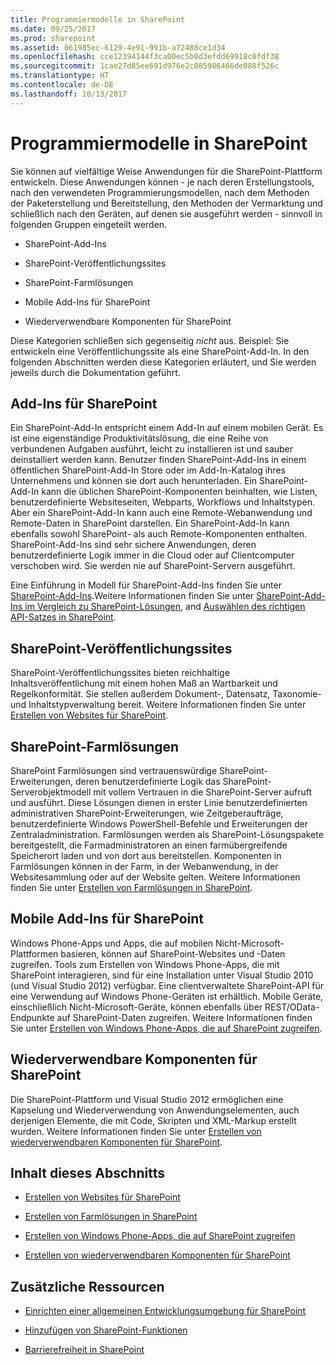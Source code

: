 ```yaml
---
title: Programmiermodelle in SharePoint
ms.date: 09/25/2017
ms.prod: sharepoint
ms.assetid: 061985ec-6129-4e91-991b-a72488ce1d34
ms.openlocfilehash: cce12394144f3ca00ec5b0d3efdd69918c0fdf38
ms.sourcegitcommit: 1cae27d85ee691d976e2c085986466de088f526c
ms.translationtype: HT
ms.contentlocale: de-DE
ms.lasthandoff: 10/13/2017
---
```

# <a name="programming-models-in-sharepoint"></a>Programmiermodelle in SharePoint

Sie können auf vielfältige Weise Anwendungen für die SharePoint-Plattform entwickeln. Diese Anwendungen können - je nach deren Erstellungstools, nach den verwendeten Programmierungsmodellen, nach dem Methoden der Paketerstellung und Bereitstellung, den Methoden der Vermarktung und schließlich nach den Geräten, auf denen sie ausgeführt werden - sinnvoll in folgenden Gruppen eingeteilt werden.
  
    
    


- SharePoint-Add-Ins
    
  
- SharePoint-Veröffentlichungssites
    
  
- SharePoint-Farmlösungen
    
  
- Mobile Add-Ins für SharePoint
    
  
- Wiederverwendbare Komponenten für SharePoint
    
  
Diese Kategorien schließen sich gegenseitig  *nicht*  aus. Beispiel: Sie entwickeln eine Veröffentlichungssite als eine SharePoint-Add-In. In den folgenden Abschnitten werden diese Kategorien erläutert, und Sie werden jeweils durch die Dokumentation geführt.
## <a name="add-ins-for-sharepoint"></a>Add-Ins für SharePoint
<a name="Apps"> </a>

Ein SharePoint-Add-In entspricht einem Add-In auf einem mobilen Gerät. Es ist eine eigenständige Produktivitätslösung, die eine Reihe von verbundenen Aufgaben ausführt, leicht zu installieren ist und sauber deinstalliert werden kann. Benutzer finden SharePoint-Add-Ins in einem öffentlichen SharePoint-Add-In Store oder im Add-In-Katalog ihres Unternehmens und können sie dort auch herunterladen. Ein SharePoint-Add-In kann die üblichen SharePoint-Komponenten beinhalten, wie Listen, benutzerdefinierte Websiteseiten, Webparts, Workflows und Inhaltstypen. Aber ein SharePoint-Add-In kann auch eine Remote-Webanwendung und Remote-Daten in SharePoint darstellen. Ein SharePoint-Add-In kann ebenfalls sowohl SharePoint- als auch Remote-Komponenten enthalten. SharePoint-Add-Ins sind sehr sichere Anwendungen, deren benutzerdefinierte Logik immer in die Cloud oder auf Clientcomputer verschoben wird. Sie werden nie auf SharePoint-Servern ausgeführt.
  
    
    
Eine Einführung in Modell für SharePoint-Add-Ins finden Sie unter  [SharePoint-Add-Ins](http://msdn.microsoft.com/library/cd1eda9e-8e54-4223-93a9-a6ea0d18df70%28Office.15%29.aspx).Weitere Informationen finden Sie unter  [SharePoint-Add-Ins im Vergleich zu SharePoint-Lösungen](sharepoint-add-ins-compared-with-sharepoint-solutions.md), and  [Auswählen des richtigen API-Satzes in SharePoint](choose-the-right-api-set-in-sharepoint.md).
  
    
    

## <a name="sharepoint-publishing-sites"></a>SharePoint-Veröffentlichungssites
<a name="ECM"> </a>

SharePoint-Veröffentlichungssites bieten reichhaltige Inhaltsveröffentlichung mit einem hohen Maß an Wartbarkeit und Regelkonformität. Sie stellen außerdem Dokument-, Datensatz, Taxonomie- und Inhaltstypverwaltung bereit. Weitere Informationen finden Sie unter  [Erstellen von Websites für SharePoint](build-sites-for-sharepoint.md).
  
    
    

## <a name="sharepoint-farm-solutions"></a>SharePoint-Farmlösungen
<a name="Solutions"> </a>

SharePoint Farmlösungen sind vertrauenswürdige SharePoint-Erweiterungen, deren benutzerdefinierte Logik das SharePoint-Serverobjektmodell mit vollem Vertrauen in die SharePoint-Server aufruft und ausführt. Diese Lösungen dienen in erster Linie benutzerdefinierten administrativen SharePoint-Erweiterungen, wie Zeitgeberaufträge, benutzerdefinierte Windows PowerShell-Befehle und Erweiterungen der Zentraladministration. Farmlösungen werden als SharePoint-Lösungspakete bereitgestellt, die Farmadministratoren an einen farmübergreifende Speicherort laden und von dort aus bereitstellen. Komponenten in Farmlösungen können in der Farm, in der Webanwendung, in der Websitesammlung oder auf der Website gelten. Weitere Informationen finden Sie unter  [Erstellen von Farmlösungen in SharePoint](build-farm-solutions-in-sharepoint.md).
  
    
    

## <a name="mobile-add-ins-for-sharepoint"></a>Mobile Add-Ins für SharePoint
<a name="Mobile"> </a>

Windows Phone-Apps und Apps, die auf mobilen Nicht-Microsoft-Plattformen basieren, können auf SharePoint-Websites und -Daten zugreifen. Tools zum Erstellen von Windows Phone-Apps, die mit SharePoint interagieren, sind für eine Installation unter Visual Studio 2010 (und Visual Studio 2012) verfügbar. Eine clientverwaltete SharePoint-API für eine Verwendung auf Windows Phone-Geräten ist erhältlich. Mobile Geräte, einschließlich Nicht-Microsoft-Geräte, können ebenfalls über REST/OData-Endpunkte auf SharePoint-Daten zugreifen. Weitere Informationen finden Sie unter  [Erstellen von Windows Phone-Apps, die auf SharePoint zugreifen](build-windows-phone-apps-that-access-sharepoint.md).
  
    
    

## <a name="reusable-components-for-sharepoint"></a>Wiederverwendbare Komponenten für SharePoint
<a name="Reuse"> </a>

Die SharePoint-Plattform und Visual Studio 2012 ermöglichen eine Kapselung und Wiederverwendung von Anwendungselementen, auch derjenigen Elemente, die mit Code, Skripten und XML-Markup erstellt wurden. Weitere Informationen finden Sie unter  [Erstellen von wiederverwendbaren Komponenten für SharePoint](build-reusable-components-for-sharepoint.md).
  
    
    

## <a name="in-this-section"></a>Inhalt dieses Abschnitts
<a name="Reuse"> </a>


-  [Erstellen von Websites für SharePoint](build-sites-for-sharepoint.md)
    
  
-  [Erstellen von Farmlösungen in SharePoint](build-farm-solutions-in-sharepoint.md)
    
  
-  [Erstellen von Windows Phone-Apps, die auf SharePoint zugreifen](build-windows-phone-apps-that-access-sharepoint.md)
    
  
-  [Erstellen von wiederverwendbaren Komponenten für SharePoint](build-reusable-components-for-sharepoint.md)
    
  

## <a name="additional-resources"></a>Zusätzliche Ressourcen
<a name="SP15devinSP_addlresources"> </a>


-  [Einrichten einer allgemeinen Entwicklungsumgebung für SharePoint](set-up-a-general-development-environment-for-sharepoint.md)
    
  
-  [Hinzufügen von SharePoint-Funktionen](add-sharepoint-capabilities.md)
    
  
-  [Barrierefreiheit in SharePoint](accessibility-in-sharepoint.md)
    
  
